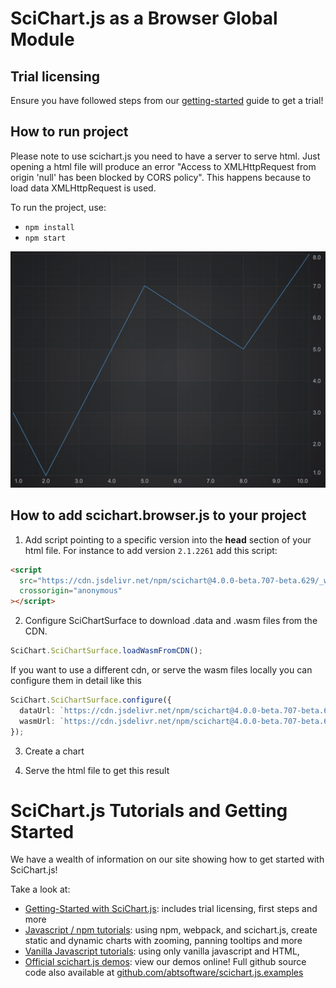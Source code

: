 # SciChart.js as a Browser Global Module

## Trial licensing

Ensure you have followed steps from our [getting-started](https://www.scichart.com/getting-started-scichart-js) guide to get a trial!

## How to run project

Please note to use scichart.js you need to have a server to serve html. Just opening a html file will produce an error "Access to XMLHttpRequest from origin 'null' has been blocked by CORS policy". This happens because to load data XMLHttpRequest is used.

To run the project, use:

- `npm install`
- `npm start`

![Annotations Demo](img/line-chart.png)

## How to add scichart.browser.js to your project

1. Add script pointing to a specific version into the **head** section of your html file. For instance to add version `2.1.2261` add this script:

```html
<script
  src="https://cdn.jsdelivr.net/npm/scichart@4.0.0-beta.707-beta.629/_wasm/scichart.browser.js"
  crossorigin="anonymous"
></script>
```

2. Configure SciChartSurface to download .data and .wasm files from the CDN.

```typescript
SciChart.SciChartSurface.loadWasmFromCDN();
```

If you want to use a different cdn, or serve the wasm files locally you can configure them in detail like this

```typescript
SciChart.SciChartSurface.configure({
  dataUrl: `https://cdn.jsdelivr.net/npm/scichart@4.0.0-beta.707-beta.629${SciChart.libraryVersion}/_wasm/scichart2d.data`,
  wasmUrl: `https://cdn.jsdelivr.net/npm/scichart@4.0.0-beta.707-beta.629${SciChart.libraryVersion}/_wasm/scichart2d.wasm`,
});
```

3. Create a chart

4. Serve the html file to get this result

# SciChart.js Tutorials and Getting Started

We have a wealth of information on our site showing how to get started with SciChart.js!

Take a look at:

- [Getting-Started with SciChart.js](https://www.scichart.com/getting-started-scichart-js): includes trial licensing, first steps and more
- [Javascript / npm tutorials](https://www.scichart.com/documentation/js/current/Tutorial%2002%20-%20Adding%20Series%20and%20Data.html): using npm, webpack, and scichart.js, create static and dynamic charts with zooming, panning tooltips and more
- [Vanilla Javascript tutorials](https://www.scichart.com/documentation/js/current/Tutorial%2001%20-%20Including%20SciChart.js%20in%20an%20HTML%20Page.html): using only vanilla javascript and HTML,
- [Official scichart.js demos](https://demo.scichart.com): view our demos online! Full github source code also available at [github.com/abtsoftware/scichart.js.examples](https://github.com/abtsoftware/scichart.js.examples)
